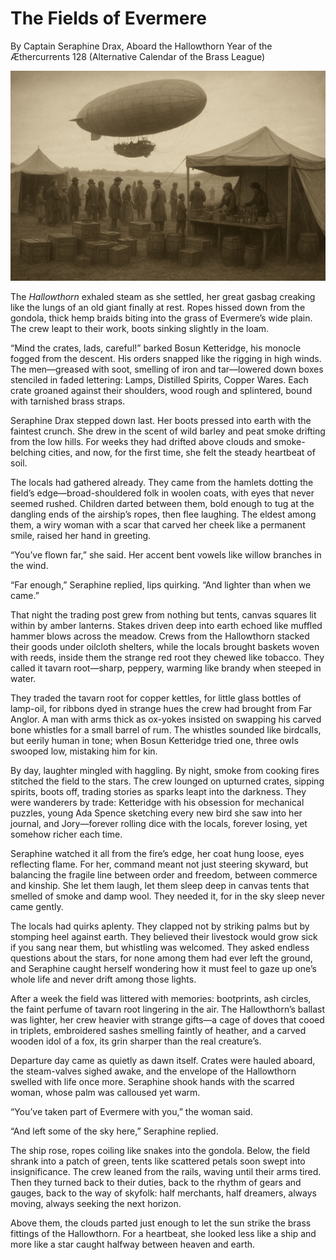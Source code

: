 # The Fields of Evermere

By Captain Seraphine Drax, Aboard the Hallowthorn
Year of the Æthercurrents 128 (Alternative Calendar of the Brass League)

![Fields of Evermere](../png/evermere.png)

The *Hallowthorn* exhaled steam as she settled, her great gasbag creaking like the lungs of an old giant finally at rest. Ropes hissed down from the gondola, thick hemp braids biting into the grass of Evermere’s wide plain. The crew leapt to their work, boots sinking slightly in the loam.

“Mind the crates, lads, careful!” barked Bosun Ketteridge, his monocle fogged from the descent. His orders snapped like the rigging in high winds. The men—greased with soot, smelling of iron and tar—lowered down boxes stenciled in faded lettering: Lamps, Distilled Spirits, Copper Wares. Each crate groaned against their shoulders, wood rough and splintered, bound with tarnished brass straps.

Seraphine Drax stepped down last. Her boots pressed into earth with the faintest crunch. She drew in the scent of wild barley and peat smoke drifting from the low hills. For weeks they had drifted above clouds and smoke-belching cities, and now, for the first time, she felt the steady heartbeat of soil.

The locals had gathered already. They came from the hamlets dotting the field’s edge—broad-shouldered folk in woolen coats, with eyes that never seemed rushed. Children darted between them, bold enough to tug at the dangling ends of the airship’s ropes, then flee laughing. The eldest among them, a wiry woman with a scar that carved her cheek like a permanent smile, raised her hand in greeting.

“You’ve flown far,” she said. Her accent bent vowels like willow branches in the wind.

“Far enough,” Seraphine replied, lips quirking. “And lighter than when we came.”

That night the trading post grew from nothing but tents, canvas squares lit within by amber lanterns. Stakes driven deep into earth echoed like muffled hammer blows across the meadow. Crews from the Hallowthorn stacked their goods under oilcloth shelters, while the locals brought baskets woven with reeds, inside them the strange red root they chewed like tobacco. They called it tavarn root—sharp, peppery, warming like brandy when steeped in water.

They traded the tavarn root for copper kettles, for little glass bottles of lamp-oil, for ribbons dyed in strange hues the crew had brought from Far Anglor. A man with arms thick as ox-yokes insisted on swapping his carved bone whistles for a small barrel of rum. The whistles sounded like birdcalls, but eerily human in tone; when Bosun Ketteridge tried one, three owls swooped low, mistaking him for kin.

By day, laughter mingled with haggling. By night, smoke from cooking fires stitched the field to the stars. The crew lounged on upturned crates, sipping spirits, boots off, trading stories as sparks leapt into the darkness. They were wanderers by trade: Ketteridge with his obsession for mechanical puzzles, young Ada Spence sketching every new bird she saw into her journal, and Jory—forever rolling dice with the locals, forever losing, yet somehow richer each time.

Seraphine watched it all from the fire’s edge, her coat hung loose, eyes reflecting flame. For her, command meant not just steering skyward, but balancing the fragile line between order and freedom, between commerce and kinship. She let them laugh, let them sleep deep in canvas tents that smelled of smoke and damp wool. They needed it, for in the sky sleep never came gently.

The locals had quirks aplenty. They clapped not by striking palms but by stomping heel against earth. They believed their livestock would grow sick if you sang near them, but whistling was welcomed. They asked endless questions about the stars, for none among them had ever left the ground, and Seraphine caught herself wondering how it must feel to gaze up one’s whole life and never drift among those lights.

After a week the field was littered with memories: bootprints, ash circles, the faint perfume of tavarn root lingering in the air. The Hallowthorn’s ballast was lighter, her crew heavier with strange gifts—a cage of doves that cooed in triplets, embroidered sashes smelling faintly of heather, and a carved wooden idol of a fox, its grin sharper than the real creature’s.

Departure day came as quietly as dawn itself. Crates were hauled aboard, the steam-valves sighed awake, and the envelope of the Hallowthorn swelled with life once more. Seraphine shook hands with the scarred woman, whose palm was calloused yet warm.

“You’ve taken part of Evermere with you,” the woman said.

“And left some of the sky here,” Seraphine replied.

The ship rose, ropes coiling like snakes into the gondola. Below, the field shrank into a patch of green, tents like scattered petals soon swept into insignificance. The crew leaned from the rails, waving until their arms tired. Then they turned back to their duties, back to the rhythm of gears and gauges, back to the way of skyfolk: half merchants, half dreamers, always moving, always seeking the next horizon.

Above them, the clouds parted just enough to let the sun strike the brass fittings of the Hallowthorn. For a heartbeat, she looked less like a ship and more like a star caught halfway between heaven and earth.
